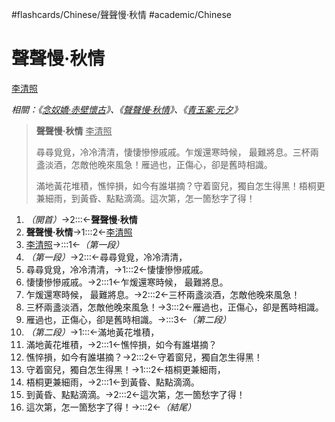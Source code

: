 #flashcards/Chinese/聲聲慢·秋情 #academic/Chinese

# 聲聲慢·秋情
<u>李清照</u>

_相關：《[念奴嬌·赤壁懷古](念奴嬌·赤壁懷古.md)》、《[聲聲慢·秋情](聲聲慢·秋情.md)》、《[青玉案·元夕](青玉案·元夕.md)》_

> __聲聲慢·秋情__ <u>李清照</u>
>
> 尋尋覓覓，冷冷清清，悽悽慘慘戚戚。乍煖還寒時候， 最難將息。三杯兩盞淡酒，怎敵他晚來風急！雁過也，正傷心，卻是舊時相識。
>
> 滿地黃花堆積，憔悴損，如今有誰堪摘？守着窗兒，獨自怎生得黑！梧桐更兼細雨，到黃昏、點點滴滴。這次第，怎一箇愁字了得！
1. _（開首）_→2:::←__聲聲慢·秋情__ <!--SR:!2022-05-05,47,292!2022-06-04,72,313-->
2. __聲聲慢·秋情__→1:::2←<u>李清照</u> <!--SR:!2022-04-25,37,272!2022-04-23,35,272-->
3. <u>李清照</u>→:::1←_（第一段）_ <!--SR:!2022-05-20,59,310!2022-05-15,56,312-->
4. _（第一段）_→2:::←尋尋覓覓，冷冷清清， <!--SR:!2022-04-26,38,270!2022-05-08,50,292-->
5. 尋尋覓覓，冷冷清清，→1:::2←悽悽慘慘戚戚。 <!--SR:!2022-04-08,24,254!2022-04-04,20,254-->
6. 悽悽慘慘戚戚。→2:::1←乍煖還寒時候， 最難將息。 <!--SR:!2022-04-14,11,234!2022-04-13,28,255-->
7. 乍煖還寒時候， 最難將息。→2:::2←三杯兩盞淡酒，怎敵他晚來風急！ <!--SR:!2022-04-06,22,255!2022-04-05,21,255-->
8. 三杯兩盞淡酒，怎敵他晚來風急！→3:::2←雁過也，正傷心，卻是舊時相識。 <!--SR:!2022-04-07,23,255!2022-04-14,11,235-->
9. 雁過也，正傷心，卻是舊時相識。→:::3←_（第二段）_ <!--SR:!2022-05-09,51,292!2022-04-13,28,254-->
10. _（第二段）_→1:::←滿地黃花堆積， <!--SR:!2022-04-12,27,254!2022-05-22,61,314-->
11. 滿地黃花堆積，→2:::1←憔悴損，如今有誰堪摘？ <!--SR:!2022-04-05,21,254!2022-04-08,24,255-->
12. 憔悴損，如今有誰堪摘？→2:::2←守着窗兒，獨自怎生得黑！ <!--SR:!2022-04-09,25,255!2022-04-10,26,255-->
13. 守着窗兒，獨自怎生得黑！→1:::2←梧桐更兼細雨， <!--SR:!2022-04-24,36,274!2022-04-04,1,230-->
14. 梧桐更兼細雨，→2:::1←到黃昏、點點滴滴。 <!--SR:!2022-04-07,23,252!2022-04-04,20,254-->
15. 到黃昏、點點滴滴。→2:::2←這次第，怎一箇愁字了得！ <!--SR:!2022-04-08,24,252!2022-04-10,26,255-->
16. 這次第，怎一箇愁字了得！→:::2←_（結尾）_ <!--SR:!2022-05-06,48,292!2022-04-09,25,252-->
